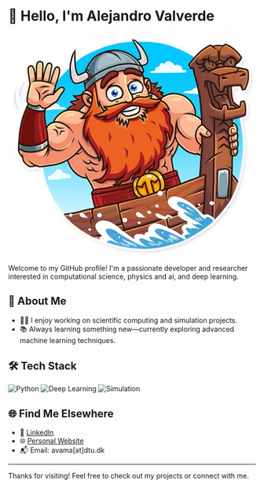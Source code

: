 # 👋 Hello, I'm Alejandro Valverde

![Hello](./Images/hello.png)

Welcome to my GitHub profile! I'm a passionate developer and researcher interested in computational science, physics and ai, and deep learning.

## 🚀 About Me
- 🧑‍💻 I enjoy working on scientific computing and simulation projects.
- 📚 Always learning something new—currently exploring advanced machine learning techniques.



## 🛠️ Tech Stack
![Python](https://img.shields.io/badge/Python-3.8%2B-blue?logo=python)
![Deep Learning](https://img.shields.io/badge/Deep%20Learning-TensorFlow%2C%20PyTorch-orange?logo=tensorflow)
![Simulation](https://img.shields.io/badge/Simulation-Scientific%20Computing-green)

## 🌐 Find Me Elsewhere
- 💼 [LinkedIn](https://www.linkedin.com/in/pheithar/)
- 🌐 [Personal Website](https://pheithar.github.io)
- 📬 Email: avama[at]dtu.dk

---

Thanks for visiting! Feel free to check out my projects or connect with me.

